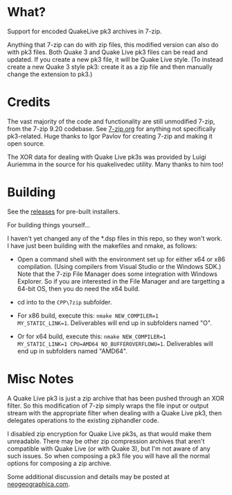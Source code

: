 What?
=====
Support for encoded QuakeLive pk3 archives in 7-zip.

Anything that 7-zip can do with zip files, this modified version can also do with pk3 files. Both Quake 3 and Quake Live pk3 files can be read and updated. If you create a new pk3 file, it will be Quake Live style. (To instead create a new Quake 3 style pk3: create it as a zip file and then manually change the extension to pk3.)

Credits
=======
The vast majority of the code and functionality are still unmodified 7-zip, from the 7-zip 9.20 codebase. See [7-zip.org](http://7-zip.org/) for anything not specifically pk3-related. Huge thanks to Igor Pavlov for creating 7-zip and making it open source.

The XOR data for dealing with Quake Live pk3s was provided by Luigi Auriemma in the source for his quakelivedec utility. Many thanks to him too!

Building
========
See the [releases](https://github.com/neogeographica/7-zip-pk3/releases) for pre-built installers.

For building things yourself...

I haven't yet changed any of the *.dsp files in this repo, so they won't work. I have just been building with the makefiles and nmake, as follows:

* Open a command shell with the environment set up for either x64 or x86 compilation. (Using compilers from Visual Studio or the Windows SDK.) Note that the 7-zip File Manager does some integration with Windows Explorer. So if you are interested in the File Manager and are targetting a 64-bit OS, then you do need the x64 build.

* cd into to the <code>CPP\7zip</code> subfolder.

* For x86 build, execute this:
  <code>nmake NEW\_COMPILER=1 MY\_STATIC\_LINK=1</code>.
  Deliverables will end up in subfolders named "O".

* Or for x64 build, execute this:
  <code>nmake NEW\_COMPILER=1 MY\_STATIC\_LINK=1 CPU=AMD64 NO\_BUFFEROVERFLOWU=1</code>.
  Deliverables will end up in subfolders named "AMD64".

Misc Notes
==========
A Quake Live pk3 is just a zip archive that has been pushed through an XOR filter. So this modification of 7-zip simply wraps the file input or output stream with the appropriate filter when dealing with a Quake Live pk3, then delegates operations to the existing ziphandler code.

I disabled zip encryption for Quake Live pk3s, as that would make them unreadable. There may be other zip compression archives that aren't compatible with Quake Live (or with Quake 3), but I'm not aware of any such issues. So when composing a pk3 file you will have all the normal options for composing a zip archive.

Some additional discussion and details may be posted at [neogeographica.com](http://neogeographica.com/).
